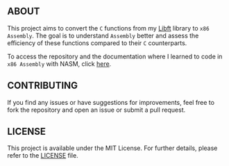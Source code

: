 ## ABOUT

This project aims to convert the `C` functions from my [Libft](https://github.com/jotavare/libft) library to `x86 Assembly`. The goal is to understand `Assembly` better and assess the efficiency of these functions compared to their `C` counterparts.

To access the repository and the documentation where I learned to code in `x86 Assembly` with NASM, click [here](https://github.com/jotavare/x86-assembly-nasm).

## CONTRIBUTING

If you find any issues or have suggestions for improvements, feel free to fork the repository and open an issue or submit a pull request.

## LICENSE

This project is available under the MIT License. For further details, please refer to the [LICENSE](https://github.com/jotavare/libft-x86-assembly/blob/main/LICENSE) file.
